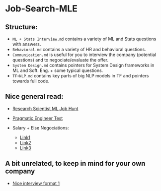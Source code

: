 # Job-Search-MLE

## Structure:
* ```ML + Stats Interview.md``` contains a variety of ML and Stats questions with answers. 
* ```Behavioral.md``` contains a variety of HR and behavioral questions.
* ```Communication.md``` is useful for you to interview the company (potential questions) and to negociate/evaluate the offer.
* ```System Design.md``` contains pointers for System Design frameworks in ML and Soft. Eng. + some typical questions.
* ```TF+NLP.md``` contains key parts of big NLP models in TF and pointers towards full code.

## Nice general read:
* [Research Scientist ML Job Hunt](https://generalizederror.github.io/My-Machine-Learning-Research-Jobhunt/)
* [Pragmatic Engineer Test](https://blog.pragmaticengineer.com/pragmatic-engineer-test/)

* Salary + Else Negociations:
  * [Link1](https://www.kalzumeus.com/2012/01/23/salary-negotiation/)
  * [Link2](https://www.freecodecamp.org/news/ten-rules-for-negotiating-a-job-offer-ee17cccbdab6)
  * [Link3](https://www.freecodecamp.org/news/how-not-to-bomb-your-offer-negotiation-c46bb9bc7dea)
  
  
## A bit unrelated, to keep in mind for your own company
* [Nice interview format 1](https://generallyintelligent.ai/blog/2022-01-20-our-hiring-process/)


